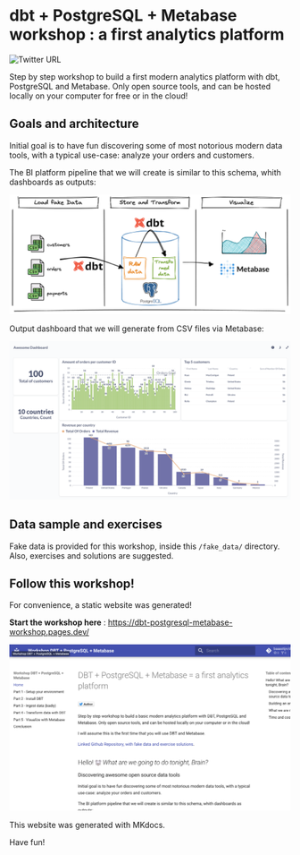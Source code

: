 # dbt + PostgreSQL + Metabase workshop : a first analytics platform

![Twitter URL](https://img.shields.io/twitter/url?label=Author&style=social&url=https%3A%2F%2Ftwitter.com%2FBastienOvh)

Step by step workshop to build a first modern analytics platform with dbt, PostgreSQL and Metabase.
Only open source tools, and can be hosted locally on your computer for free or in the cloud!

## Goals and architecture

Initial goal is to have fun discovering some of most notorious modern data tools, with a typical use-case: analyze your orders and customers.

The BI platform pipeline that we will create is similar to this schema, whith dashboards as outputs: 

![first BI platform](mkdocs/docs/img/dbt-postgresql-metabase.png)


Output dashboard that we will generate from CSV files via Metabase:

![first BI platform](mkdocs/docs/img/metabase8.png)


## Data sample and exercises

Fake data is provided for this workshop, inside this `/fake_data/` directory.
Also, exercises and solutions are suggested.


## Follow this workshop! 

For convenience, a static website was generated! 

**Start the workshop here** : <https://dbt-postgresql-metabase-workshop.pages.dev/>

![Static Website](mkdocs/docs/img/staticwebsite.png)

This website was generated with MKdocs.

Have fun!